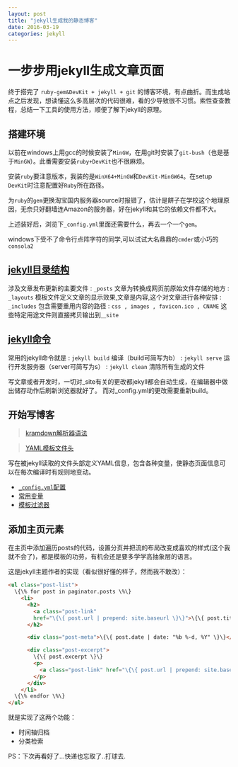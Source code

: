 ```yaml
---
layout: post
title: "jekyll生成我的静态博客"
date: 2016-03-19
categories: jekyll
---
```


# 一步步用jekyll生成文章页面

终于搭完了 `ruby-gem&DevKit + jekyll + git` 的博客环境，有点曲折。而生成站点之后发现，想读懂这么多高层次的代码很难，看的少导致很不习惯。索性查查教程，总结一下工具的使用方法，顺便了解下jekyll的原理。

## 搭建环境

以前在windows上用gcc的时候安装了`MinGW`，在用git时安装了`git-bush`（也是基于`MinGW`）。此番需要安装`ruby+DevKit`也不很麻烦。

安装`ruby`要注意版本，我装的是`WinX64+MinGW`和`DevKit-MinGW64`。在setup `DevKit`时注意配置好`Ruby`所在路径。

为`ruby`的`gem`更换淘宝国内服务器source时报错了，估计是餠子在学校这个地理原因，无奈只好翻墙连Amazon的服务器，好在jekyll和其它的依赖文件都不大。

上述装好后，浏览下`_config.yml`里面还需要什么，再去一个一个`gem`。

windows下受不了命令行点阵字符的同学,可以试试大名鼎鼎的`cmder`或小巧的`consola2`

## [jekyll目录结构](http://jekyll.bootcss.com/docs/structure/)

涉及文章发布更新的主要文件
: `_posts` 文章为转换成网页前原始文件存储的地方
: `_layouts` 模板文件定义文章的显示效果,文章是内容,这个对文章进行各种安排
: `_includes` 包含需要重用内容的路径
: `css , images , favicon.ico , CNAME` 这些特定用途文件则直接拷贝输出到`＿site`

## [jekyll命令](http://jekyll.bootcss.com/docs/usage/)

常用的jekyll命令就是
: `jekyll build` 编译（build可简写为b）
: `jekyll serve` 运行开发服务器（server可简写为s）
: `jekyll clean` 清除所有生成的文件

写文章或者开发时，一切对_site有关的更改都jekyll都会自动生成，在编辑器中做出储存动作后刷新浏览器就好了。
而对_config.yml的更改需要重新build。

## 开始写博客

> [kramdown解析器语法](http://kramdown.gettalong.org/quickref.html)

> [YAML模板文件头](http://jekyll.bootcss.com/docs/frontmatter/)

写在被jekyll读取的文件头部定义YAML信息，包含各种变量，使静态页面信息可以在每次编译时有规则地变动。

* [`_config.yml`配置](http://jekyll.bootcss.com/docs/configuration/)
* [常用变量](https://jekyllrb.com/docs/variables/)
* [模板过滤器](http://jekyll.bootcss.com/docs/templates/)

## 添加主页元素

在主页中添加遍历posts的代码，设置分页并把流的布局改变成喜欢的样式(这个我就不会了)，都是模板的功劳，有机会还是要多学学高抽象层的语言。

这是jekyll主题作者的实现（看似很好懂的样子，然而我不敢改）：

~~~html
<ul class="post-list">
  \{\% for post in paginator.posts \%\}
    <li>
      <h2>
        <a class="post-link"
        href="\{\{ post.url | prepend: site.baseurl \}\}">\{\{ post.title \}\}</a>
      </h2>

      <div class="post-meta">\{\{ post.date | date: "%b %-d, %Y" \}\}</div>

      <div class="post-excerpt">
        \{\{ post.excerpt \}\}
        <p>
          <a class="post-link" href="\{\{ post.url | prepend: site.baseurl \}\}">Read More &raquo;</a>
        </p>
      </div>
    </li>
  \{\% endfor \%\}
</ul>
~~~

就是实现了这两个功能：
* 时间轴归档
* 分类检索

PS：下次再看好了...快递也忘取了..打球去.
